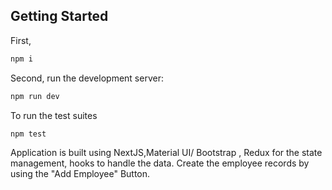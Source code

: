 ## Getting Started

First,

```bash
npm i
```

Second, run the development server:

```bash
npm run dev
```

To run the test suites

```bash
npm test
```


Application is built using NextJS,Material UI/ Bootstrap , Redux for the state management, hooks to handle the data.
Create the employee records by using the "Add Employee" Button.

